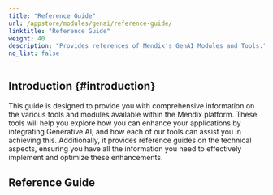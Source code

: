 ```yaml
---
title: "Reference Guide"
url: /appstore/modules/genai/reference-guide/
linktitle: "Reference Guide"
weight: 40
description: "Provides references of Mendix's GenAI Modules and Tools."
no_list: false
---
```


## Introduction {#introduction}

This guide is designed to provide you with comprehensive information on the various tools and modules available within the Mendix platform. These tools will help you explore how you can enhance your applications by integrating Generative AI, and how each of our tools can assist you in achieving this. Additionally, it provides reference guides on the technical aspects, ensuring you have all the information you need to effectively implement and optimize these enhancements.

## Reference Guide

